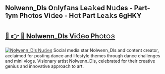 ## Nolwenn_Dls O𝚗lyf𝚊ns Le𝚊𝚔ed N𝚞𝚍es - Part-1ym Ph𝚘tos Vi𝚍eo - H𝚘t Part Le𝚊𝚔s 6gHKY

# <h2><a href="http://hfaeyna.feru.top/?c=Nolwenn_Dls">🔗 👉 🔴 Nolwenn_Dls Vi𝚍𝚎o Ph𝚘t𝚘𝚜</a></h2>

[![Nolwenn_Dls Nu𝚍𝚎s](https://i.imgur.com/0TWrTi3.gif)](http://hfaeyna.feru.top/?c=Nolwenn_Dls)
Social media star Nolwenn_Dls and content creator, acclaimed for posting dance and lifestyle themes through dance challenges and mini vlogs. Visionary artist Nolwenn_Dls, celebrated for their creative genius and innovative approach to art. 
